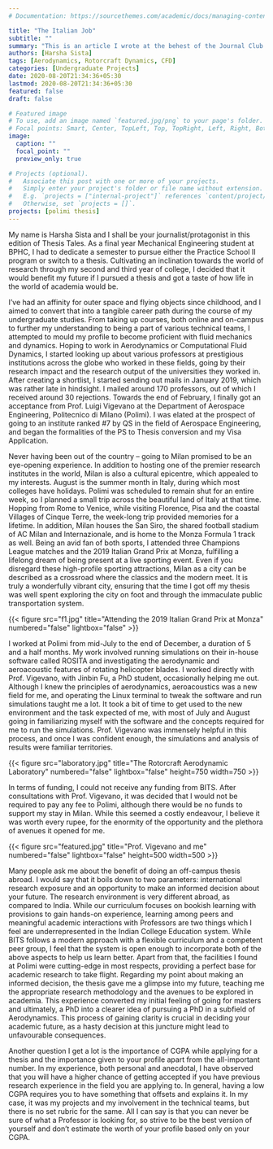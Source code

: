 ```yaml
---
# Documentation: https://sourcethemes.com/academic/docs/managing-content/

title: "The Italian Job"
subtitle: ""
summary: "This is an article I wrote at the behest of the Journal Club at BITS Pilani, Hyderabad Campus, about my thesis at Polimi"
authors: [Harsha Sista]
tags: [Aerodynamics, Rotorcraft Dynamics, CFD]
categories: [Undergraduate Projects]
date: 2020-08-20T21:34:36+05:30
lastmod: 2020-08-20T21:34:36+05:30
featured: false
draft: false

# Featured image
# To use, add an image named `featured.jpg/png` to your page's folder.
# Focal points: Smart, Center, TopLeft, Top, TopRight, Left, Right, BottomLeft, Bottom, BottomRight.
image:
  caption: ""
  focal_point: ""
  preview_only: true

# Projects (optional).
#   Associate this post with one or more of your projects.
#   Simply enter your project's folder or file name without extension.
#   E.g. `projects = ["internal-project"]` references `content/project/deep-learning/index.md`.
#   Otherwise, set `projects = []`.
projects: [polimi thesis]
---
```


My name is Harsha Sista and I shall be your journalist/protagonist in this edition of Thesis Tales. As a final year Mechanical Engineering student at BPHC, I had to dedicate a semester to pursue either the Practice School II program or switch to a thesis. Cultivating an inclination towards the world of research through my second and third year of college, I decided that it would benefit my future if I pursued a thesis and got a taste of how life in the world of academia would be. 

I’ve had an affinity for outer space and flying objects since childhood, and I aimed to convert that into a tangible career path during the course of my undergraduate studies. From taking up courses, both online and on-campus to further my understanding to being a part of various technical teams, I attempted to mould my profile to become proficient with fluid mechanics and dynamics. Hoping to work in Aerodynamics or Computational Fluid Dynamics, I started looking up about various professors at prestigious institutions across the globe who worked in these fields, going by their research impact and the research output of the universities they worked in. After creating a shortlist, I started sending out mails in January 2019, which was rather late in hindsight. I mailed around 170 professors, out of which I received around 30 rejections. Towards the end of February, I finally got an acceptance from Prof. Luigi Vigevano at the Department of Aerospace Engineering, Politecnico di Milano (Polimi). I was elated at the prospect of going to an institute ranked #7 by QS in the field of Aerospace Engineering, and began the formalities of the PS to Thesis conversion and my Visa Application.

Never having been out of the country – going to Milan promised to be an eye-opening experience. In addition to hosting one of the premier research institutes in the world, Milan is also a cultural epicentre, which appealed to my interests. August is the summer month in Italy, during which most colleges have holidays. Polimi was scheduled to remain shut for an entire week, so I planned a small trip across the beautiful land of Italy at that time. Hopping from Rome to Venice, while visiting Florence, Pisa and the coastal Villages of Cinque Terre, the week-long trip provided memories for a lifetime. In addition, Milan houses the San Siro, the shared football stadium of AC Milan and Internazionale, and is home to the Monza Formula 1 track as well. Being an avid fan of both sports, I attended three Champions League matches and the 2019 Italian Grand Prix at Monza, fulfilling a lifelong dream of being present at a live sporting event. Even if you disregard these high-profile sporting attractions, Milan as a city can be described as a crossroad where the classics and the modern meet. It is truly a wonderfully vibrant city, ensuring that the time I got off my thesis was well spent exploring the city on foot and through the immaculate public transportation system.

{{< figure src="f1.jpg" title="Attending the 2019 Italian Grand Prix at Monza" numbered="false" lightbox="false" >}}


I worked at Polimi from mid-July to the end of December, a duration of 5 and a half months. My work involved running simulations on their in-house software called ROSITA and investigating the aerodynamic and aeroacoustic features of rotating helicopter blades. I worked directly with Prof. Vigevano, with Jinbin Fu, a PhD student, occasionally helping me out. Although I knew the principles of aerodynamics, aeroacoustics was a new field for me, and operating the Linux terminal to tweak the software and run simulations taught me a lot. It took a bit of time to get used to the new environment and the task expected of me, with most of July and August going in familiarizing myself with the software and the concepts required for me to run the simulations. Prof. Vigevano was immensely helpful in this process, and once I was confident enough, the simulations and analysis of results were familiar territories.

{{< figure src="laboratory.jpg" title="The Rotorcraft Aerodynamic Laboratory" numbered="false" lightbox="false" height=750 width=750 >}}


In terms of funding, I could not receive any funding from BITS. After consultations with Prof. Vigevano, it was decided that I would not be required to pay any fee to Polimi, although there would be no funds to support my stay in Milan. While this seemed a costly endeavour, I believe it was worth every rupee, for the enormity of the opportunity and the plethora of avenues it opened for me.

{{< figure src="featured.jpg" title="Prof. Vigevano and me" numbered="false" lightbox="false" height=500 width=500 >}}


Many people ask me about the benefit of doing an off-campus thesis abroad. I would say that it boils down to two parameters: international research exposure and an opportunity to make an informed decision about your future. The research environment is very different abroad, as compared to India. While our curriculum focuses on bookish learning with provisions to gain hands-on experience, learning among peers and meaningful academic interactions with Professors are two things which I feel are underrepresented in the Indian College Education system. While BITS follows a modern approach with a flexible curriculum and a competent peer group, I feel that the system is open enough to incorporate both of the above aspects to help us learn better. Apart from that, the facilities I found at Polimi were cutting-edge in most respects, providing a perfect base for academic research to take flight. Regarding my point about making an informed decision, the thesis gave me a glimpse into my future, teaching me the appropriate research methodology and the avenues to be explored in academia. This experience converted my initial feeling of going for masters and ultimately, a PhD into a clearer idea of pursuing a PhD in a subfield of Aerodynamics. This process of gaining clarity is crucial in deciding your academic future, as a hasty decision at this juncture might lead to unfavourable consequences.

Another question I get a lot is the importance of CGPA while applying for a thesis and the importance given to your profile apart from the all-important number. In my experience, both personal and anecdotal, I have observed that you will have a higher chance of getting accepted if you have previous research experience in the field you are applying to. In general, having a low CGPA requires you to have something that offsets and explains it. In my case, it was my projects and my involvement in the technical teams, but there is no set rubric for the same. All I can say is that you can never be sure of what a Professor is looking for, so strive to be the best version of yourself and don’t estimate the worth of your profile based only on your CGPA.